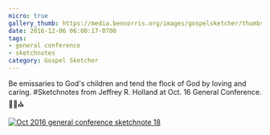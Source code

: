 ```yaml
---
micro: true
gallery_thumb: https://media.bennorris.org/images/gospelsketcher/thumbs/oct-16-3-holland.jpg
date: 2016-12-06 06:00:17-0700
tags:
- general conference
- sketchnotes
category: Gospel Sketcher
---
```


Be emissaries to God's children and tend the flock of God by loving and caring.
#Sketchnotes from Jeffrey R. Holland at Oct. 16 General Conference. ✍🏼⛪️

[![Oct 2016 general conference sketchnote 18](https://media.bennorris.org/images/gospelsketcher/general-conference/oct-2016/oct-16-3-holland.jpg)](https://media.bennorris.org/images/gospelsketcher/general-conference/oct-2016/oct-16-3-holland.jpg)